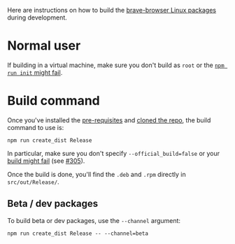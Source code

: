 Here are instructions on how to build the [brave-browser Linux packages](https://brave-browser.readthedocs.io/en/latest/installing-brave.html#linux) during development.

# Normal user

If building in a virtual machine, make sure you don't build as `root` or the [`npm run init` might fail](https://github.com/brave/brave-browser/issues/2424).

# Build command

Once you've installed the [pre-requisites](https://github.com/brave/brave-browser/wiki/Linux-Development-Environment) and [cloned the repo](https://github.com/brave/brave-browser/wiki), the build command to use is:

    npm run create_dist Release

In particular, make sure you don't specify `--official_build=false` or your [build might fail](https://github.com/brave/brave-core/pull/1078#issuecomment-454969015) (see [#305](https://github.com/brave/brave-browser/issues/305)).

Once the build is done, you'll find the `.deb` and `.rpm` directly in `src/out/Release/`.

## Beta / dev packages

To build beta or dev packages, use the `--channel` argument:

    npm run create_dist Release -- --channel=beta